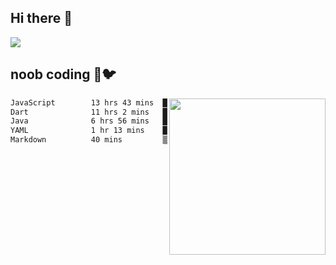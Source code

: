 ## Hi there 👋

<!--
**IZSSERAFIM/IZSSERAFIM** is a ✨ _special_ ✨ repository because its `README.md` (this file) appears on your GitHub profile.

Here are some ideas to get you started:

- 🔭 I’m currently working on ...
- 🌱 I’m currently learning ...
- 👯 I’m looking to collaborate on ...
- 🤔 I’m looking for help with ...
- 💬 Ask me about ...
- 📫 How to reach me: ...
- 😄 Pronouns: ...
- ⚡ Fun fact: ...
-->

![](https://pixel-profile.vercel.app/api/github-stats?username=IZSSERAFIM&screen_effect=true&theme=rainbow)

<!--
[![IZSSERAFIM's GitHub stats](https://github-readme-stats-omega-one-96.vercel.app/api?username=IZSSERAFIM&show_icons=true&theme=radical)](https://github.com/anuraghazra/github-readme-stats)
[![Top Langs](https://github-readme-stats-omega-one-96.vercel.app/api/top-langs/?username=IZSSERAFIM&layout=compact)](https://github.com/anuraghazra/github-readme-stats)
-->
## noob coding 🥬🐦

<img src="https://github-readme-stats-omega-one-96.vercel.app/api/top-langs/?username=IZSSERAFIM&layout=compact&langs_count=6" width="250" align="right"/>

<!--START_SECTION:waka-->

```txt
JavaScript        13 hrs 43 mins  ██████████░░░░░░░░░░░░░░░   39.50 %
Dart              11 hrs 2 mins   ████████░░░░░░░░░░░░░░░░░   31.76 %
Java              6 hrs 56 mins   █████░░░░░░░░░░░░░░░░░░░░   19.99 %
YAML              1 hr 13 mins    █░░░░░░░░░░░░░░░░░░░░░░░░   03.54 %
Markdown          40 mins         ▒░░░░░░░░░░░░░░░░░░░░░░░░   01.95 %
```

<!--END_SECTION:waka-->
